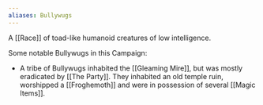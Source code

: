 ```yaml
---
aliases: Bullywugs
---
```

A [[Race]] of toad-like humanoid creatures of low intelligence.

Some notable Bullywugs in this Campaign:
* A tribe of Bullywugs inhabited the [[Gleaming Mire]], but was mostly eradicated by [[The Party]]. They inhabited an old temple ruin, worshipped a [[Froghemoth]] and were in possession of several [[Magic Items]].
